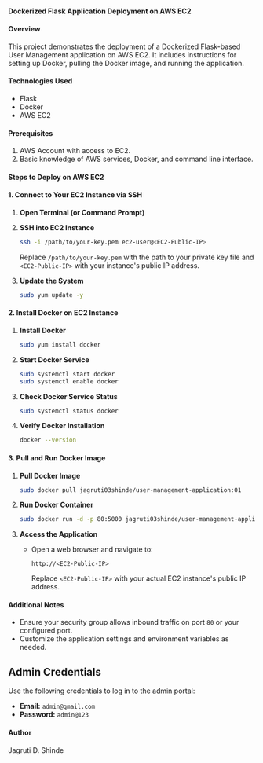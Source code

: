 
#### Dockerized Flask Application Deployment on AWS EC2

#### Overview
This project demonstrates the deployment of a Dockerized Flask-based User Management application on AWS EC2. It includes instructions for setting up Docker, pulling the Docker image, and running the application.

#### Technologies Used
- Flask
- Docker
- AWS EC2

#### Prerequisites
1. AWS Account with access to EC2.
2. Basic knowledge of AWS services, Docker, and command line interface.

#### Steps to Deploy on AWS EC2

#### 1. Connect to Your EC2 Instance via SSH

1. **Open Terminal (or Command Prompt)**

2. **SSH into EC2 Instance**
   ```bash
   ssh -i /path/to/your-key.pem ec2-user@<EC2-Public-IP>
   ```
   Replace `/path/to/your-key.pem` with the path to your private key file and `<EC2-Public-IP>` with your instance's public IP address.

3. **Update the System**
   ```bash
   sudo yum update -y
   ```

#### 2. Install Docker on EC2 Instance

1. **Install Docker**
   ```bash
   sudo yum install docker
   ```

2. **Start Docker Service**
   ```bash
   sudo systemctl start docker
   sudo systemctl enable docker
   ```
3. **Check Docker Service Status**
   ```bash
   sudo systemctl status docker
   ```
4. **Verify Docker Installation**
   ```bash
   docker --version
   ```

#### 3. Pull and Run Docker Image

1. **Pull Docker Image**
   ```bash
   sudo docker pull jagruti03shinde/user-management-application:01
   ```

2. **Run Docker Container**
   ```bash
   sudo docker run -d -p 80:5000 jagruti03shinde/user-management-application:01
   ```

3. **Access the Application**
   - Open a web browser and navigate to:
     ```
     http://<EC2-Public-IP>
     ```
     Replace `<EC2-Public-IP>` with your actual EC2 instance's public IP address.

#### Additional Notes
- Ensure your security group allows inbound traffic on port `80` or your configured port.
- Customize the application settings and environment variables as needed.

## Admin Credentials

Use the following credentials to log in to the admin portal:

- **Email:** `admin@gmail.com`
- **Password:** `admin@123`

#### Author
Jagruti D. Shinde
